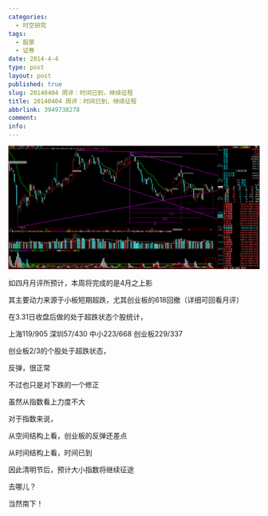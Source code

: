 ```yaml
---
categories:
  - 时空研究
tags:
  - 股票
  - 证券
date: 2014-4-4
type: post
layout: post
published: true
slug: 20140404 周评：时间已到，继续征程
title: 20140404 周评：时间已到，继续征程
abbrlink: 3949738278
comment:
info:
---
```

![20140404-0](/images/20140404-0.gif)

如四月月评所预计，本周将完成的是4月之上影

其主要动力来源于小板短期超跌，尤其创业板的618回撤（详细可回看月评）

在3.31日收盘后做的处于超跌状态个股统计，

上海119/905 深圳57/430 中小223/668 创业板229/337

创业板2/3的个股处于超跌状态，

反弹，很正常

不过也只是对下跌的一个修正

虽然从指数看上力度不大


对于指数来说，

从空间结构上看，创业板的反弹还差点

从时间结构上看，时间已到

因此清明节后，预计大小指数将继续征途

去哪儿？

当然南下！